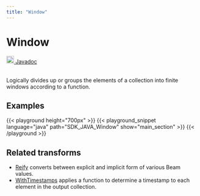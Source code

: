 ```yaml
---
title: "Window"
---
```

<!--
Licensed under the Apache License, Version 2.0 (the "License");
you may not use this file except in compliance with the License.
You may obtain a copy of the License at

http://www.apache.org/licenses/LICENSE-2.0

Unless required by applicable law or agreed to in writing, software
distributed under the License is distributed on an "AS IS" BASIS,
WITHOUT WARRANTIES OR CONDITIONS OF ANY KIND, either express or implied.
See the License for the specific language governing permissions and
limitations under the License.
-->
# Window
<table align="left">
    <a target="_blank" class="button"
        href="https://beam.apache.org/releases/javadoc/current/index.html?org/apache/beam/sdk/transforms/windowing/Window.html">
      <img src="/images/logos/sdks/java.png" width="20px" height="20px"
           alt="Javadoc" />
     Javadoc
    </a>
</table>
<br><br>

Logically divides up or groups the elements of a collection into finite
windows according to a function.

## Examples

{{< playground height="700px" >}}
{{< playground_snippet language="java" path="SDK_JAVA_Window" show="main_section" >}}
{{< /playground >}}

## Related transforms
* [Reify](/documentation/transforms/java/elementwise/reify)
  converts between explicit and implicit form of various Beam values.
* [WithTimestamps](/documentation/transforms/java/elementwise/withtimestamps)
  applies a function to determine a timestamp to each element in the output collection.

